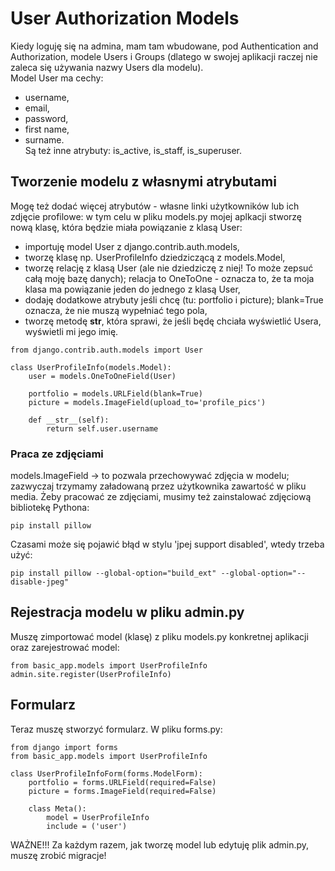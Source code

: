 # User Authorization Models  
Kiedy loguję się na admina, mam tam wbudowane, pod Authentication and Authorization, modele Users i Groups (dlatego w swojej aplikacji raczej nie zaleca się używania nazwy Users dla modelu).  
Model User ma cechy:  
- username,  
- email,  
- password,  
- first name,  
- surname.  
Są też inne atrybuty: is_active, is_staff, is_superuser.  

## Tworzenie modelu z własnymi atrybutami  
Mogę też dodać więcej atrybutów - własne linki użytkowników lub ich zdjęcie profilowe: w tym celu w pliku models.py mojej aplkacji stworzę nową klasę, która będzie miała powiązanie z klasą User:  
- importuję model User z django.contrib.auth.models,  
- tworzę klasę np. UserProfileInfo dziedziczącą z models.Model,  
- tworzę relację z klasą User (ale nie dziedziczę z niej! To może zepsuć całą moję bazę danych); relacja to OneToOne - oznacza to, że ta moja klasa ma powiązanie jeden do jednego z klasą User,  
- dodaję dodatkowe atrybuty jeśli chcę (tu: portfolio i picture); blank=True oznacza, że nie muszą wypełniać tego pola,  
- tworzę metodę __str__, która sprawi, że jeśli będę chciała wyświetlić Usera, wyświetli mi jego imię.   
  
```
from django.contrib.auth.models import User

class UserProfileInfo(models.Model):
    user = models.OneToOneField(User)
    
    portfolio = models.URLField(blank=True)
    picture = models.ImageField(upload_to='profile_pics')
    
    def __str__(self):
        return self.user.username
```  
    
### Praca ze zdjęciami   
models.ImageField -\> to pozwala przechowywać zdjęcia w modelu; zazwyczaj trzymamy załadowaną przez użytkownika zawartość w pliku media. Żeby pracować ze zdjęciami, musimy też zainstalować zdjęciową bibliotekę Pythona:  
```
pip install pillow
```  
Czasami może się pojawić błąd w stylu 'jpej support disabled', wtedy trzeba użyć:  
```
pip install pillow --global-option="build_ext" --global-option="--disable-jpeg"
```
    
## Rejestracja modelu w pliku admin.py  
Muszę zimportować model (klasę) z pliku models.py konkretnej aplikacji oraz zarejestrować model:
```
from basic_app.models import UserProfileInfo
admin.site.register(UserProfileInfo)
```  
  
## Formularz  
Teraz muszę stworzyć formularz. W pliku forms.py:  
```
from django import forms
from basic_app.models import UserProfileInfo

class UserProfileInfoForm(forms.ModelForm):
    portfolio = forms.URLField(required=False)
    picture = forms.ImageField(required=False)
    
    class Meta():
        model = UserProfileInfo
        include = ('user')
```
  
WAŻNE!!! Za każdym razem, jak tworzę model lub edytuję plik admin.py, muszę zrobić migracje!
